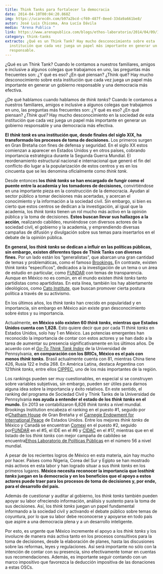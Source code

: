 ```yaml
---
title: Think Tanks para fortalecer la democracia
date: 2014-04-10T00:04:20.868Z
img: https://ucarecdn.com/b97a2bcd-cf69-487f-8eed-33da9a661be8/
autor: José Luis Chicoma, Ana Lucía Dávila
medio: "Arena Publica "
link: https://www.arenapublica.com/blogs/ethos-laboratorio/2014/04/09/1137
category: think-tanks
extracto: ¿Qué es un Think Tank? Hay mucho desconocimiento sobre esta
  institución que cada vez juega un papel más importante en generar un gobierno
  responsable.
---
```

¿Qué es un Think Tank? Cuando le contamos a nuestros familiares, amigos e inclusive a algunos colegas que trabajamos en uno, las preguntas más frecuentes son: ¿Y qué es eso? ¿En qué piensan? ¿Think qué? Hay mucho desconocimiento sobre esta institución que cada vez juega un papel más importante en generar un gobierno responsable y una democracia más efectiva.

¿De qué hablamos cuando hablamos de *think tanks*? Cuando le contamos a nuestros familiares, amigos e inclusive a algunos colegas que trabajamos en uno, las preguntas más frecuentes son: ¿Y qué es eso? ¿En qué piensan? *¿Think qué?* Hay mucho desconocimiento en la sociedad de esta institución que cada vez juega un papel más importante en generar un gobierno responsable y una democracia más efectiva.

**El** ***think tank* es una institución que, desde finales del siglo XIX, ha transformado los procesos de toma de decisiones.** Los primeros surgen en Gran Bretaña con fines de defensa y seguridad. En el siglo XX estos comienzan a aparecer en Estados Unidos y en otros países, cobrando importancia estratégica durante la Segunda Guerra Mundial. El reordenamiento estructural nacional e internacional que generó el fin del conflicto dio lugar a la popularización de estos centros y es en los cincuenta que se les denomina oficialmente como *think tank.*

Desde entonces **los *think tanks* se han encargado de fungir como el puente entre la academia y los tomadores de decisiones,** convirtiéndose en una importante pieza en la construcción de la democracia. Ayudan al sector público a tomar decisiones más acertadas, y acercan el conocimiento y la información a la sociedad civil. Sin embargo, si bien es cierto que estos centros se dedican a la investigación, al igual que la academia, los *think tanks* tienen un rol mucho más activo en la opinión pública y la toma de decisiones. **Estos buscan llevar sus hallazgos a la acción**, realizando cabildeo, reuniéndose con diversos actores de la sociedad civil, el gobierno y la academia, y emprendiendo diversas campañas de difusión y divulgación sobre sus temas para insertarlos en el debate de la opinión pública.

**En general, los *think tanks* se dedican a influir en las políticas públicas, sin embargo, existen diferentes tipos de Think Tanks con diversos fines.** Por un lado están los “generalistas”, que abarcan una gran cantidad de temas y problemáticas, como el famoso [Brookings](http://www.brookings.edu/)[.](http://www.brookings.edu/) En contraste, existen t*hink tanks* “específicos”, dedicados a la investigación de un tema o un área de estudio en particular, como [FUNDAR](http://fundar.org.mx/index.html/) con temas de transparencia. Aunque en México no es común, en el mundo existen *think tanks* tanto partidistas como apartidistas. En esta línea, también los hay abiertamente ideológicos, como [Cato Institute](http://www.cato.org/), que buscan promover cierta postura política a través de su activismo.

En los últimos años, los *think tanks* han crecido en popularidad y en importancia, sin embargo en México aún existe gran desconocimiento sobre éstos y su importancia.

Actualmente, **en México sólo existen 60 *think tanks*, mientras que Estados Unidos cuenta con 1,828.** Esto quiere decir que por cada 11 *think tanks* en Estados Unidos, solo hay 1 en México. Las potencias emergentes han reconocido la importancia de contar con estos actores y se han dado a la tarea de aumentar su presencia significativamente en los últimos años. De acuerdo con el *[Go-To Think Tank Index](http://gotothinktank.com/dev1/wp-content/uploads/2014/01/GoToReport2013.pdf)* de la Universidad de Pennsylvania, **en comparación con los BRICs, México es el país con menos *think tanks.*** Brasil actualmente cuenta con 81, mientras China tiene 426, Rusia 122 e India 268. En América Latina, destaca Argentina con 121*think tanks*, entre ellos [CIPPEC](http://www.cippec.org/), uno de los más importantes de la región.

Los rankings pueden ser muy cuestionables, en especial si se construyen sobre variables subjetivas, sin embargo, pueden ser útiles para darnos alguna idea sobre la importancia y éxito relativos. En este sentido, el ranking del programa de Sociedad Civil y Think Tanks de la Universidad de Pennsylvania **nos ayuda a entender el estado de los *think tanks* en el mundo.** En 2013 se contabilizaron 6,826 *think tanks* a nivel mundial. Brookings Institution encabeza el ranking en el puesto #1, seguido por el[Chatham House](http://www.chathamhouse.org/) de Gran Bretaña y el [Carnegie Endowment for International Peace](http://carnegieendowment.org/#/slide_633_how-leftist-labor-union-helped-force-tunisia-s-political-settlement) de Estados Unidos. Entre los mejores *think tanks* de México y Canadá se encuentran [Comexi](http://www.consejomexicano.org/es/) en el puesto #2, seguido por[FUNDAR](http://fundar.org.mx/index.html/) en el #5, el IDE en el #6 y [CIDAC](http://www.cidac.org/esp/index.php) en el #17, mientras que en el listado de los *think tanks* con mejor campaña de cabildeo se encuentra[Ethos Laboratorio de Políticas Públicas](http://www.ethos.org.mx/) en el número 56 a nivel mundial.

A pesar de los recientes logros de México en esta materia, aún hay mucho por hacer. Países como Nigeria, Corea del Sur y Egipto se han mostrado más activos en esta labor y han logrado situar a sus *think tanks* en los primeros lugares. **México necesita reconocer la importancia que los*think tanks* juegan en la democracia y en los beneficios que el apoyo a estos actores puede traer para los procesos de toma de decisiones y, por ende, para el desarrollo del país.**

Además de cuestionar y auditar al gobierno, los *think tanks* también pueden apoyar su labor ofreciendo información, análisis y sustento para la toma de sus decisiones. Así, los *think tanks* juegan un papel fundamental informando a la sociedad civil y activando el debate público sobre temas de coyuntura, por lo que su labor debe reconocerse y apoyarse en todo país que aspire a una democracia plena y a un desarrollo inteligente.

Por esto, es urgente que México incremente el apoyo a los *think tanks* y los involucre de manera más activa tanto en los procesos consultivos para la toma de decisiones, desde la elaboración de planes, hasta las discusiones sobre las reformas, leyes y regulaciones. Así será importante no sólo con la intención de contar con su presencia, sino efectivamente tomar en cuentas sus recomendaciones. Además, es importante seguir contando con un marco impositivo que favorezca la deducción impositiva de las donaciones a estas OSCs.